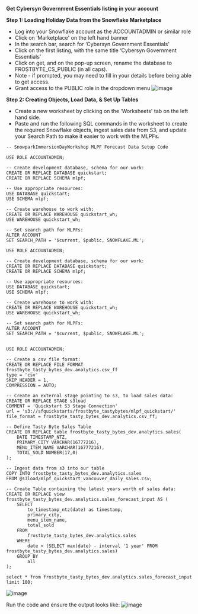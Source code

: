 **Get Cybersyn Government Essentials listing in your account**

**Step 1: Loading Holiday Data from the Snowflake Marketplace**
- Log into your Snowflake account as the ACCOUNTADMIN or similar role
- Click on ‘Marketplace' on the left hand banner
- In the search bar, search for ‘Cybersyn Government Essentials'
- Click on the first listing, with the same title ‘Cybersyn Government Essentials'
- Click on get, and on the pop-up screen, rename the database to FROSTBYTE_CS_PUBLIC (in all caps). 
- Note - if prompted, you may need to fill in your details before being able to get access. 
- Grant access to the PUBLIC role in the dropdown menu
![image](https://github.com/sfc-gh-DShaw98/Snowpark_DataScience_HOL/assets/120119246/418f8432-7448-43e1-ae19-eeb2851ddf38)


**Step 2: Creating Objects, Load Data, & Set Up Tables**
- Create a new worksheet by clicking on the ‘Worksheets' tab on the left hand side.
- Paste and run the following SQL commands in the worksheet to create the required Snowflake objects, ingest sales data from S3, and update your Search Path to make it easier to work with the MLPFs.

```
-- SnowparkImmersionDayWorkshop MLPF Forecast Data Setup Code

USE ROLE ACCOUNTADMIN;

-- Create development database, schema for our work: 
CREATE OR REPLACE DATABASE quickstart;
CREATE OR REPLACE SCHEMA mlpf;

-- Use appropriate resources: 
USE DATABASE quickstart;
USE SCHEMA mlpf;

-- Create warehouse to work with: 
CREATE OR REPLACE WAREHOUSE quickstart_wh;
USE WAREHOUSE quickstart_wh;

-- Set search path for MLPFs:
ALTER ACCOUNT
SET SEARCH_PATH = '$current, $public, SNOWFLAKE.ML';

USE ROLE ACCOUNTADMIN;

-- Create development database, schema for our work: 
CREATE OR REPLACE DATABASE quickstart;
CREATE OR REPLACE SCHEMA mlpf;

-- Use appropriate resources: 
USE DATABASE quickstart;
USE SCHEMA mlpf;

-- Create warehouse to work with: 
CREATE OR REPLACE WAREHOUSE quickstart_wh;
USE WAREHOUSE quickstart_wh;

-- Set search path for MLPFs:
ALTER ACCOUNT
SET SEARCH_PATH = '$current, $public, SNOWFLAKE.ML';


USE ROLE ACCOUNTADMIN;

-- Create a csv file format: 
CREATE OR REPLACE FILE FORMAT frostbyte_tasty_bytes_dev.analytics.csv_ff
type = 'csv'
SKIP_HEADER = 1,
COMPRESSION = AUTO;

-- Create an external stage pointing to s3, to load sales data: 
CREATE OR REPLACE STAGE s3load 
COMMENT = 'Quickstart S3 Stage Connection'
url = 's3://sfquickstarts/frostbyte_tastybytes/mlpf_quickstart/'
file_format = frostbyte_tasty_bytes_dev.analytics.csv_ff;

-- Define Tasty Byte Sales Table
CREATE OR REPLACE table frostbyte_tasty_bytes_dev.analytics.sales(
  	DATE TIMESTAMP_NTZ,
	PRIMARY_CITY VARCHAR(16777216),
	MENU_ITEM_NAME VARCHAR(16777216),
	TOTAL_SOLD NUMBER(17,0)
);

-- Ingest data from s3 into our table
COPY INTO frostbyte_tasty_bytes_dev.analytics.sales 
FROM @s3load/mlpf_quickstart_vancouver_daily_sales.csv;

-- Create Table containing the latest years worth of sales data: 
CREATE OR REPLACE view frostbyte_tasty_bytes_dev.analytics.sales_forecast_input AS (
    SELECT
        to_timestamp_ntz(date) as timestamp,
        primary_city,
        menu_item_name,
        total_sold
    FROM
        frostbyte_tasty_bytes_dev.analytics.sales 
    WHERE
        date > (SELECT max(date) - interval '1 year' FROM frostbyte_tasty_bytes_dev.analytics.sales)
    GROUP BY
        all
);

select * from frostbyte_tasty_bytes_dev.analytics.sales_forecast_input limit 100;
```
![image](https://github.com/sfc-gh-DShaw98/Snowpark_DataScience_HOL/assets/120119246/0bac24da-58cd-43cd-8d10-ff7a13b29691)

Run the code and ensure the output looks like:
![image](https://github.com/sfc-gh-DShaw98/Snowpark_DataScience_HOL/assets/120119246/4c7033c0-632c-48f2-8330-9c71a0ba3137)
